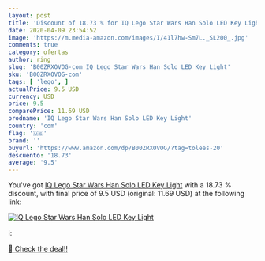 ```yaml
---
layout: post
title: 'Discount of 18.73 % for IQ Lego Star Wars Han Solo LED Key Light'
date: 2020-04-09 23:54:52
image: 'https://m.media-amazon.com/images/I/41l7hw-Sm7L._SL200_.jpg'
comments: true
category: ofertas
author: ring
slug: 'B00ZRXOVOG-com IQ Lego Star Wars Han Solo LED Key Light'
sku: 'B00ZRXOVOG-com'
tags: [ 'lego', ]
actualPrice: 9.5 USD
currency: USD
price: 9.5
comparePrice: 11.69 USD
prodname: 'IQ Lego Star Wars Han Solo LED Key Light'
country: 'com'
flag: '🇺🇸'
brand: ''
buyurl: 'https://www.amazon.com/dp/B00ZRXOVOG/?tag=tolees-20'
descuento: '18.73'
average: '9.5'
---
```


You've got [IQ Lego Star Wars Han Solo LED Key Light](https://www.amazon.com/dp/B00ZRXOVOG/?tag=tolees-20) with a  18.73 % discount, with final price of 9.5 USD (original: 11.69 USD) at the following link:

[![IQ Lego Star Wars Han Solo LED Key Light](https://m.media-amazon.com/images/I/41l7hw-Sm7L._SL200_.jpg)](https://www.amazon.com/dp/B00ZRXOVOG/?tag=tolees-20)

ℹ️:


[🛒 Check the deal!!](https://www.amazon.com/dp/B00ZRXOVOG/?tag=tolees-20)
